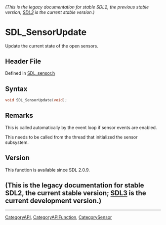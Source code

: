 ###### (This is the legacy documentation for stable SDL2, the previous stable version; [SDL3](https://wiki.libsdl.org/SDL3/) is the current stable version.)
# SDL_SensorUpdate

Update the current state of the open sensors.

## Header File

Defined in [SDL_sensor.h](https://github.com/libsdl-org/SDL/blob/SDL2/include/SDL_sensor.h)

## Syntax

```c
void SDL_SensorUpdate(void);
```

## Remarks

This is called automatically by the event loop if sensor events are
enabled.

This needs to be called from the thread that initialized the sensor
subsystem.

## Version

This function is available since SDL 2.0.9.

## (This is the legacy documentation for stable SDL2, the current stable version; [SDL3](https://wiki.libsdl.org/SDL3/) is the current development version.)



----
[CategoryAPI](CategoryAPI), [CategoryAPIFunction](CategoryAPIFunction), [CategorySensor](CategorySensor)

